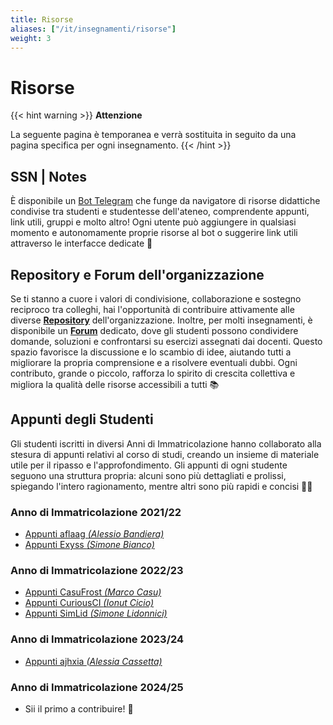 ```yaml
---
title: Risorse
aliases: ["/it/insegnamenti/risorse"]
weight: 3
---
```


# Risorse

{{< hint warning >}}
<i class="fa-solid fa-triangle-exclamation" style="color: #FFD43B;"></i>
**Attenzione**

La seguente pagina è temporanea e verrà sostituita in seguito da una pagina specifica per ogni insegnamento.
{{< /hint >}}

## SSN | Notes

È disponibile un [Bot Telegram](https://t.me/SSN_Notes_Bot) che funge da navigatore di risorse didattiche condivise tra studenti e studentesse dell'ateneo, comprendente appunti, link utili, gruppi e molto altro! Ogni utente può aggiungere in qualsiasi momento e autonomamente proprie risorse al bot o suggerire link utili attraverso le interfacce dedicate 🚀 

## Repository e Forum dell'organizzazione

Se ti stanno a cuore i valori di condivisione, collaborazione e sostegno reciproco tra colleghi, hai l'opportunità di contribuire attivamente alle diverse [__Repository__](https://github.com/orgs/sapienzastudentsnetwork/repositories) dell'organizzazione. Inoltre, per molti insegnamenti, è disponibile un [__Forum__](https://github.com/sapienzastudentsnetwork#-forum-esercizi-e-soluzioni-202425) dedicato, dove gli studenti possono condividere domande, soluzioni e confrontarsi su esercizi assegnati dai docenti. Questo spazio favorisce la discussione e lo scambio di idee, aiutando tutti a migliorare la propria comprensione e a risolvere eventuali dubbi. Ogni contributo, grande o piccolo, rafforza lo spirito di crescita collettiva e migliora la qualità delle risorse accessibili a tutti 📚

## Appunti degli Studenti

Gli studenti iscritti in diversi Anni di Immatricolazione hanno collaborato alla stesura di appunti relativi al corso di studi, creando un insieme di materiale utile per il ripasso e l'approfondimento. Gli appunti di ogni studente seguono una struttura propria: alcuni sono più dettagliati e prolissi, spiegando l'intero ragionamento, mentre altri sono più rapidi e concisi 🧙‍♂️

### Anno di Immatricolazione 2021/22

- [Appunti aflaag _(Alessio Bandiera)_](https://github.com/aflaag-notes)
- [Appunti Exyss _(Simone Bianco)_](https://github.com/Exyss/university-notes)

### Anno di Immatricolazione 2022/23

- [Appunti CasuFrost _(Marco Casu)_](https://github.com/CasuFrost/University_notes)
- [Appunti CuriousCI _(Ionut Cicio)_](https://curiousci.github.io/university/)
- [Appunti SimLid _(Simone Lidonnici)_](https://github.com/SimoneLid/Notes-Informatica)

### Anno di Immatricolazione 2023/24

- [Appunti ajhxia _(Alessia Cassetta)_](https://github.com/ajhxia/UNI)

### Anno di Immatricolazione 2024/25

- Sii il primo a contribuire! 🙂
